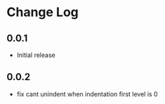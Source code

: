 # Change Log

## 0.0.1

- Initial release

## 0.0.2

- fix cant unindent when indentation first level is 0
